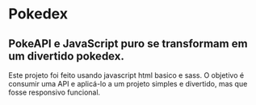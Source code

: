 # Pokedex
<h2>
PokeAPI e JavaScript puro se transformam em um divertido pokedex.
</h2>
Este projeto foi feito  usando javascript html basico e sass. O objetivo é consumir uma API e aplicá-lo a um projeto simples e divertido,
mas que fosse responsivo funcional.

<h2><a href="https://HeldersSanto.github.io/Pokedex" target="_blank>Clique aqui e veja o projeto!</a>

<h3>Ideias para melhorias</h3>
-Adcionar funcionalidades aos outros botões.
<br/>
-Usar mais dados da API para novas funcionadodades.
